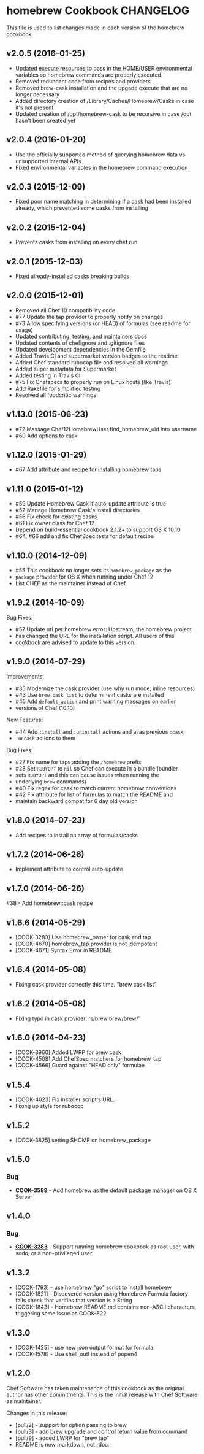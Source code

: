 # homebrew Cookbook CHANGELOG
This file is used to list changes made in each version of the homebrew cookbook.

## v2.0.5 (2016-01-25)
- Updated execute resources to pass in the HOME/USER environmental variables so homebrew commands are properly executed
- Removed redundant code from recipes and providers
- Removed brew-cask installation and the upgade execute that are no longer necessary
- Added directory creation of /Library/Caches/Homebrew/Casks in case it's not present
- Updated creation of /opt/homebrew-cask to be recursive in case /opt hasn't been created yet

## v2.0.4 (2016-01-20)
- Use the officially supported method of querying homebrew data vs. unsupported internal APIs
- Fixed environmental variables in the homebrew command execution

## v2.0.3 (2015-12-09)
- Fixed poor name matching in determining if a cask had been installed already, which prevented some casks from installing

## v2.0.2 (2015-12-04)
- Prevents casks from installing on every chef run

## v2.0.1 (2015-12-03)
- Fixed already-installed casks breaking builds

## v2.0.0 (2015-12-01)
- Removed all Chef 10 compatibility code
- #77 Update the tap provider to properly notify on changes
- #73 Allow specifying versions (or HEAD) of formulas (see readme for usage)
- Updated contributing, testing, and maintainers docs
- Updated contents of chefignore and .gitignore files
- Updated development dependencies in the Gemfile
- Added Travis CI and supermarket version badges to the readme
- Added Chef standard rubocop file and resolved all warnings
- Added super metadata for Supermarket
- Added testing in Travis CI
- #75 Fix Chefspecs to properly run on Linux hosts (like Travis)
- Add Rakefile for simplified testing
- Resolved all foodcritic warnings

## v1.13.0 (2015-06-23)
- #72 Massage Chef12HomebrewUser.find_homebrew_uid into username
- #69 Add options to cask

## v1.12.0 (2015-01-29)
- #67 Add attribute and recipe for installing homebrew taps

## v1.11.0 (2015-01-12)
- #59 Update Homebrew Cask if auto-update attribute is true
- #52 Manage Homebrew Cask's install directories
- #56 Fix check for existing casks
- #61 Fix owner class for Chef 12
- Depend on build-essential cookbook 2.1.2+ to support OS X 10.10
- #64, #66 add and fix ChefSpec tests for default recipe

## v1.10.0 (2014-12-09)
- #55 This cookbook no longer sets its `homebrew_package` as the
- `package` provider for OS X when running under Chef 12
- List CHEF as the maintainer instead of Chef.

## v1.9.2 (2014-10-09)
Bug Fixes:
- #57 Update url per homebrew error: Upstream, the homebrew project
- has changed the URL for the installation script. All users of this
- cookbook are advised to update to this version.

## v1.9.0 (2014-07-29)
Improvements:
- #35 Modernize the cask provider (use why run mode, inline resources)
- #43 Use `brew cask list` to determine if casks are installed
- #45 Add `default_action` and print warning messages on earlier
- versions of Chef (10.10)

New Features:
- #44 Add `:install` and `:uninstall` actions and alias previous `:cask`,
- `:uncask` actions to them

Bug Fixes:
- #27 Fix name for taps adding the `/homebrew` prefix
- #28 Set `RUBYOPT` to `nil` so Chef can execute in a bundle (bundler
- sets `RUBYOPT` and this can cause issues when running the
- underlying `brew` commands)
- #40 Fix regex for cask to match current homebrew conventions
- #42 Fix attribute for list of formulas to match the README and
- maintain backward compat for 6 day old version

## v1.8.0 (2014-07-23)
- Add recipes to install an array of formulas/casks

## v1.7.2 (2014-06-26)
- Implement attribute to control auto-update

## v1.7.0 (2014-06-26)
#38 - Add homebrew::cask recipe

## v1.6.6 (2014-05-29)
- [COOK-3283] Use homebrew_owner for cask and tap
- [COOK-4670] homebrew_tap provider is not idempotent
- [COOK-4671] Syntax Error in README

## v1.6.4 (2014-05-08)
- Fixing cask provider correctly this time. "brew cask list"

## v1.6.2 (2014-05-08)
- Fixing typo in cask provider: 's/brew brew/brew/'

## v1.6.0 (2014-04-23)
- [COOK-3960] Added LWRP for brew cask
- [COOK-4508] Add ChefSpec matchers for homebrew_tap
- [COOK-4566] Guard against "HEAD only" formulae

## v1.5.4
- [COOK-4023] Fix installer script's URL.
- Fixing up style for rubocop

## v1.5.2
- [COOK-3825] setting $HOME on homebrew_package

## v1.5.0
### Bug
- **[COOK-3589](https://tickets.chef.io/browse/COOK-3589)** - Add homebrew as the default package manager on OS X Server

## v1.4.0
### Bug
- **[COOK-3283](https://tickets.chef.io/browse/COOK-3283)** - Support running homebrew cookbook as root user, with sudo, or a non-privileged user

## v1.3.2
- [COOK-1793] - use homebrew "go" script to install homebrew
- [COOK-1821] - Discovered version using Homebrew Formula factory fails check that verifies that version is a String
- [COOK-1843] - Homebrew README.md contains non-ASCII characters, triggering same issue as COOK-522

## v1.3.0
- [COOK-1425] - use new json output format for formula
- [COOK-1578] - Use shell_out! instead of popen4

## v1.2.0
Chef Software has taken maintenance of this cookbook as the original author has other commitments. This is the initial release with Chef Software as maintainer.

Changes in this release:
- [pull/2] - support for option passing to brew
- [pull/3] - add brew upgrade and control return value from command
- [pull/9] - added LWRP for "brew tap"
- README is now markdown, not rdoc.

